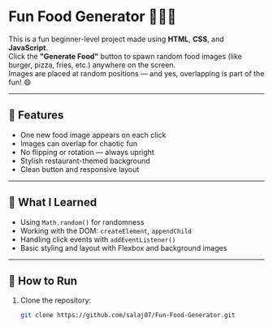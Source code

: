 # Fun Food Generator 🍔🍕🍟

This is a fun beginner-level project made using **HTML**, **CSS**, and **JavaScript**.  
Click the **"Generate Food"** button to spawn random food images (like burger, pizza, fries, etc.) anywhere on the screen.  
Images are placed at random positions — and yes, overlapping is part of the fun! 😄

---

## 🔧 Features

- One new food image appears on each click
- Images can overlap for chaotic fun
- No flipping or rotation — always upright
- Stylish restaurant-themed background
- Clean button and responsive layout

---

## 🧠 What I Learned

- Using `Math.random()` for randomness
- Working with the DOM: `createElement`, `appendChild`
- Handling click events with `addEventListener()`
- Basic styling and layout with Flexbox and background images

---

## 🚀 How to Run

1. Clone the repository:
   ```bash
   git clone https://github.com/salaj07/Fun-Food-Generator.git
